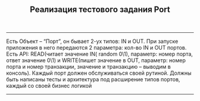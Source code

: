 <div align="center">
  <br>
  <h2>Реализация тестового задания Port</h2>
</div>
<br>

---------------

Есть Объект – “Порт”, он бывает 2-ух типов: IN и OUT. При запуске приложения в него передаются 2 параметра: кол-во IN и OUT портов. Есть API: READ(читает значение IN( random 0\1), параметр: номер порта, ответ значение 0\1) и WRITE(пишет значение в OUT, параметр: номер порта и номер транзакции, значение и транзакцию – выводим в консоль). Каждый порт должен обслуживаться своей рутиной. Должны быть написаны тесты и архитектура под расширение типов портов, каждый со своей бизнес логикой

---------------
